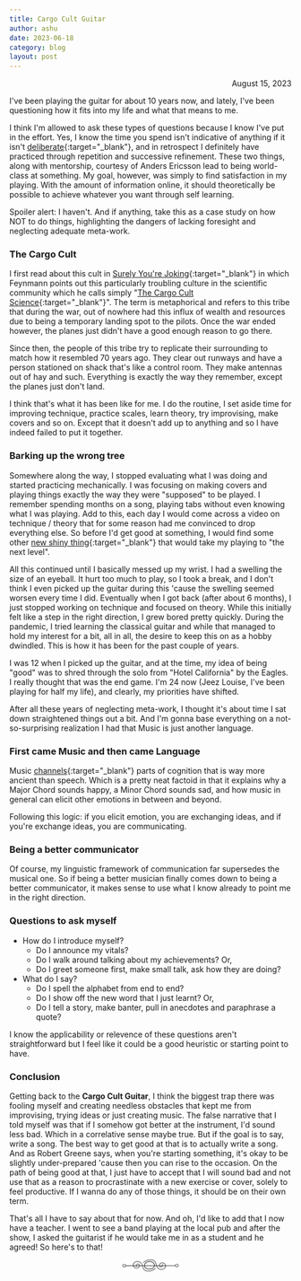 ```yaml
---
title: Cargo Cult Guitar
author: ashu
date: 2023-06-18
category: blog
layout: post
---
```

<div class="date" style="text-align: right;">August 15, 2023</div>

I've been playing the guitar for about 10 years now, and lately, I've been questioning how it fits into my life and what that means to me.

I think I'm allowed to ask these types of questions because I know I've put in the effort. Yes, I know the time you spend isn't indicative of anything if it isn't [deliberate](https://www.annualreviews.org/doi/10.1146/annurev.psych.47.1.273){:target="_blank"}, and in retrospect I definitely have practiced through repetition and successive refinement. These two things, along with mentorship, courtesy of Anders Ericsson lead to being world-class at something. My goal, however, was simply to find satisfaction in my playing. With the amount of information online, it should theoretically be possible to achieve whatever you want through self learning. 

Spoiler alert: I haven't. And if anything, take this as a case study on how NOT to do things, highlighting the dangers of lacking foresight and neglecting adequate meta-work. 

### The Cargo Cult
I first read about this cult in [Surely You're Joking](https://en.wikipedia.org/wiki/Surely_You%27re_Joking,_Mr._Feynman!){:target="_blank"}  in which Feynmann points out this particularly troubling culture in the scientific community which he calls simply "[The Cargo Cult Science](https://calteches.library.caltech.edu/51/2/CargoCult.htm){:target="_blank"}". The term is metaphorical and refers to this tribe that during the war, out of nowhere had this influx of wealth and resources due to being a temporary landing spot to the pilots. Once the war ended however, the planes just didn't have a good enough reason to go there. 

Since then, the people of this tribe try to replicate their surrounding to match how it resembled 70 years ago. They clear out runways and have a person stationed on shack that's like a control room. They make antennas out of hay and such. Everything is exactly the way they remember, except the planes just don't land.

I think that's what it has been like for me. I do the routine, I set aside time for improving technique, practice scales, learn theory, try improvising, make covers and so on. Except that it doesn't add up to anything and so I have indeed failed to put it together. 

### Barking up the wrong tree
Somewhere along the way, I stopped evaluating what I was doing and started practicing mechanically. I was focusing on making covers and playing things exactly the way they were "supposed" to be played. I remember spending months on a song, playing tabs without even knowing what I was playing. Add to this, each day I would come across a video on technique / theory that for some reason had me convinced to drop everything else. So before I'd get good at something, I would find some other [new shiny thing](https://wiki.debian.org/DontBreakDebian#Don.27t_suffer_from_Shiny_New_Stuff_Syndrome){:target="_blank"} that would take my playing to "the next level". 

All this continued until I basically messed up my wrist. I had a swelling the size of an eyeball. It hurt too much to play, so I took a break, and I don't think I even picked up the guitar during this 'cause the swelling seemed worsen every time I did. Eventually when I got back (after about 6 months), I just stopped working on technique and focused on theory.  While this initially felt like a step in the right direction, I grew bored pretty quickly. During the pandemic, I tried learning the classical guitar and while that managed to hold my interest for a bit, all in all, the desire to keep this on as a hobby dwindled. This is how it has been for the past couple of years. 

I was 12 when I picked up the guitar, and at the time, my idea of being "good" was to shred through the solo from "Hotel California" by the Eagles. I really thought that was the end game. I'm 24 now (Jeez Louise, I've been playing for half my life), and clearly, my priorities have shifted. 

After all these years of neglecting meta-work, I thought it's about time I sat down straightened things out a bit. And I'm gonna base everything on a not-so-surprising realization I had that Music is just another language. 

### First came Music and then came Language
Music [channels](https://neurosciencenews.com/theory-music-underlies-language-acquisition/ ){:target="_blank"} parts of cognition that is way more ancient than speech. Which is a pretty neat factoid in that it explains why a Major Chord sounds happy, a Minor Chord sounds sad, and how music in general can elicit other emotions in between and beyond.

Following this logic: if you elicit emotion, you are exchanging ideas, and if you're exchange ideas, you are communicating. 

### Being a better communicator
Of course, my linguistic framework of communication far supersedes the musical one. So if being a better musician finally comes down to being a better communicator, it makes sense to use what I know already to point me in the right direction. 

### Questions to ask myself
- How do I introduce myself?
	- Do I announce my vitals?
	- Do I walk around talking about my achievements? Or,
	- Do I greet someone first, make small talk, ask how they are doing? 
- What do I say?
	- Do I spell the alphabet from end to end?
	- Do I show off the new word that I just learnt? Or,
	- Do I tell a story, make banter, pull in anecdotes and paraphrase a quote? 

I know the applicability or relevence of these questions aren't straightforward but I feel like it could be a good heuristic or starting point to have. 

### Conclusion
Getting back to the **Cargo Cult Guitar**, I think the biggest trap there was fooling myself and creating needless obstacles that kept me from improvising, trying ideas or just creating music. The false narrative that I told myself was that if I somehow got better at the instrument, I'd sound less bad. Which in a correlative sense maybe true. But if the goal is to say, write a song. The best way to get good at that is to actually write a song. And as Robert Greene says, when you're starting something, it's okay to be slightly under-prepared 'cause then you can rise to the occasion. On the path of being good at that, I just have to accept that I will sound bad and not use that as a reason to procrastinate with a new exercise or cover, solely to feel productive. If I wanna do any of those things, it should be on their own term.


That's all I have to say about that for now. And oh, I'd like to add that I now have a teacher. I went to see a band playing at the local pub and after the show, I asked the guitarist if he would take me in as a student and he agreed! So here's to that!


<div style="display: flex; justify-content: center;">
  <img src="/assets/images/230617-page-ending-flourish.png" alt="image" style="max-width: 100px;">
</div>
